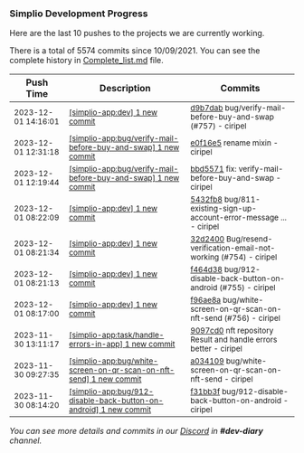 
### Simplio Development Progress

Here are the last 10 pushes to the projects we are currently working.

There is a total of 5574 commits since 10/09/2021. You can see the complete history in
 [Complete_list.md](Complete_list.md) file.

| Push Time | Description | Commits |
| --- | --- | --- |
| <sub>2023-12-01 14:16:01</sub> | <sub>[[simplio-app:dev] 1 new commit](https://github.com/SimplioOfficial/simplio-app/commit/d9b7dab9a074b91761fd833c78177568d58f0325)</sub> | <sub>[d9b7dab](https://github.com/SimplioOfficial/simplio-app/commit/d9b7dab9a074b91761fd833c78177568d58f0325) bug/verify-mail-before-buy-and-swap (#757) - ciripel</sub> |
| <sub>2023-12-01 12:31:18</sub> | <sub>[[simplio-app:bug/verify-mail-before-buy-and-swap] 1 new commit](https://github.com/SimplioOfficial/simplio-app/commit/e0f16e557d8ec2ba7ed3b2559987583ef69e08a4)</sub> | <sub>[e0f16e5](https://github.com/SimplioOfficial/simplio-app/commit/e0f16e557d8ec2ba7ed3b2559987583ef69e08a4) rename mixin - ciripel</sub> |
| <sub>2023-12-01 12:19:44</sub> | <sub>[[simplio-app:bug/verify-mail-before-buy-and-swap] 1 new commit](https://github.com/SimplioOfficial/simplio-app/commit/bbd557146295043a66672ece32a242d4a92785f0)</sub> | <sub>[bbd5571](https://github.com/SimplioOfficial/simplio-app/commit/bbd557146295043a66672ece32a242d4a92785f0) fix: verify-mail-before-buy-and-swap - ciripel</sub> |
| <sub>2023-12-01 08:22:09</sub> | <sub>[[simplio-app:dev] 1 new commit](https://github.com/SimplioOfficial/simplio-app/commit/5432fb88ab01d5badd4c61a7abb6587eb645570c)</sub> | <sub>[5432fb8](https://github.com/SimplioOfficial/simplio-app/commit/5432fb88ab01d5badd4c61a7abb6587eb645570c) bug/811-existing-sign-up-account-error-message ... - ciripel</sub> |
| <sub>2023-12-01 08:21:34</sub> | <sub>[[simplio-app:dev] 1 new commit](https://github.com/SimplioOfficial/simplio-app/commit/32d240080fe1074ad6e9cac429b293f695555aa7)</sub> | <sub>[32d2400](https://github.com/SimplioOfficial/simplio-app/commit/32d240080fe1074ad6e9cac429b293f695555aa7) Bug/resend-verification-email-not-working (#754) - ciripel</sub> |
| <sub>2023-12-01 08:21:13</sub> | <sub>[[simplio-app:dev] 1 new commit](https://github.com/SimplioOfficial/simplio-app/commit/f464d383248c1452db1e0707010c638470d1cdea)</sub> | <sub>[f464d38](https://github.com/SimplioOfficial/simplio-app/commit/f464d383248c1452db1e0707010c638470d1cdea) bug/912-disable-back-button-on-android (#755) - ciripel</sub> |
| <sub>2023-12-01 08:17:00</sub> | <sub>[[simplio-app:dev] 1 new commit](https://github.com/SimplioOfficial/simplio-app/commit/f96ae8a8ecc8aff57fb05dad8165711ca7b1dad2)</sub> | <sub>[f96ae8a](https://github.com/SimplioOfficial/simplio-app/commit/f96ae8a8ecc8aff57fb05dad8165711ca7b1dad2) bug/white-screen-on-qr-scan-on-nft-send (#756) - ciripel</sub> |
| <sub>2023-11-30 13:11:17</sub> | <sub>[[simplio-app:task/handle-errors-in-app] 1 new commit](https://github.com/SimplioOfficial/simplio-app/commit/9097cd092b8bd14e7848c9b621170da7d812daf2)</sub> | <sub>[9097cd0](https://github.com/SimplioOfficial/simplio-app/commit/9097cd092b8bd14e7848c9b621170da7d812daf2) nft repository Result and handle errors better - ciripel</sub> |
| <sub>2023-11-30 09:27:35</sub> | <sub>[[simplio-app:bug/white-screen-on-qr-scan-on-nft-send] 1 new commit](https://github.com/SimplioOfficial/simplio-app/commit/a034109c4b407cd9e4a78dffdb65108cb0a82fd3)</sub> | <sub>[a034109](https://github.com/SimplioOfficial/simplio-app/commit/a034109c4b407cd9e4a78dffdb65108cb0a82fd3) bug/white-screen-on-qr-scan-on-nft-send - ciripel</sub> |
| <sub>2023-11-30 08:14:20</sub> | <sub>[[simplio-app:bug/912-disable-back-button-on-android] 1 new commit](https://github.com/SimplioOfficial/simplio-app/commit/f31bb3f46aacd3af1d9f075cc9405bf41f6432fe)</sub> | <sub>[f31bb3f](https://github.com/SimplioOfficial/simplio-app/commit/f31bb3f46aacd3af1d9f075cc9405bf41f6432fe) bug/912-disable-back-button-on-android - ciripel</sub> |

_You can see more details and commits in our [Discord](https://discord.gg/aKhjuwZmdP) in **#dev-diary** channel._
